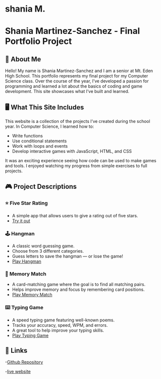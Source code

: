 # shania M. 
# Shania Martinez-Sanchez - Final Portfolio Project

## 👋 About Me

Hello! My name is Shania Martinez-Sanchez and I am a senior at Mt. Eden High School. This portfolio represents my final project for my Computer Science class. Over the course of the year, I’ve developed a passion for programming and learned a lot about the basics of coding and game development. This site showcases what I’ve built and learned.

## 🖥️ What This Site Includes

This website is a collection of the projects I’ve created during the school year. In Computer Science, I learned how to:

- Write functions
- Use conditional statements
- Work with loops and events
- Develop interactive games with JavaScript, HTML, and CSS

It was an exciting experience seeing how code can be used to make games and tools. I enjoyed watching my progress from simple exercises to full projects.

## 🎮 Project Descriptions

### ⭐ Five Star Rating
- A simple app that allows users to give a rating out of five stars.
- [Try it out](rating.html)

### 🕹️ Hangman
- A classic word guessing game.
- Choose from 3 different categories.
- Guess letters to save the hangman — or lose the game!
- [Play Hangman](hangman.html)

### 🧠 Memory Match
- A card-matching game where the goal is to find all matching pairs.
- Helps improve memory and focus by remembering card positions.
- [Play Memory Match](memoryMatch.html)
  
### ⌨️ Typing Game
- A speed typing game featuring well-known poems.
- Tracks your accuracy, speed, WPM, and errors.
- A great tool to help improve your typing skills.
- [Play Typing Game](typing.html)

## 🔗 Links
-[Github Repository](https://github.com/SAMhub0614/Final-Project)

-[live website](https://samhub0614.github.io/Final-Project/)
